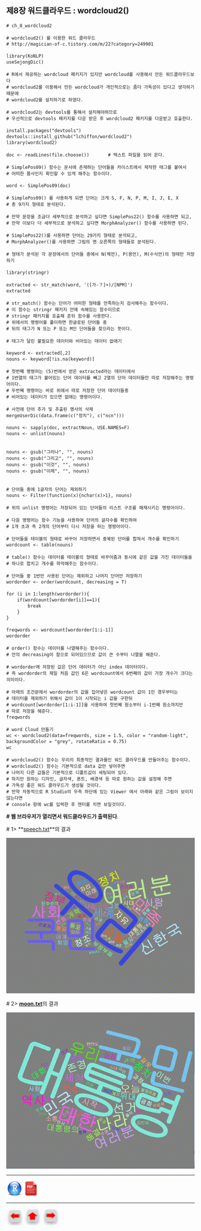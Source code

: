 ## 제8장 워드클라우드 : wordcloud2()

```{r}
# ch_8_wordcloud2

# wordcloud2() 를 이용한 워드 클라우드
# http://magician-of-c.tistory.com/m/22?category=249901

library(KoNLP)
useSejongDic()

# R에서 제공하는 wordcloud 패키지가 있지만 wordcloud를 사용해서 만든 워드클라우드보다 
# wordcloud2를 이용해서 만든 wordcloud가 개인적으로는 좀더 가독성이 있다고 생각하기 때문에 
# wordcloud2를 설치하기로 하였다. 

# wordcloud2는 devtools를 통해서 설치해야하므로 
# 우선적으로 devtools 패키지를 다운 받은 후 wordcloud2 패키지를 다운받고 호출한다.

install.packages("devtools")
devtools::install_github("lchiffon/wordcloud2")
library(wordcloud2)

doc <- readLines(file.choose())       # 텍스트 파일을 읽어 온다.

# SimplePos09() 함수는 문서에 존재하는 단어들을 카이스트에서 제작한 태그를 붙여서 
# 어떠한 품사인지 확인할 수 있게 해주는 함수이다.

word <- SimplePos09(doc)

# SimplePos09() 를 사용하게 되면 단어는 크게 S, F, N, P, M, I, J, E, X 
# 총 9가지 형태로 분석된다. 

# 만약 문장을 조금더 세부적으로 분석하고 싶다면 SimplePos22() 함수를 사용하면 되고, 
# 만약 이보다 더 세부적으로 분석하고 싶다면 MorphAnalyzer() 함수를 사용하면 된다.

# SimplePos22()를 사용하면 단어는 29가지 형태로 분석되고, 
# MorphAnalyzer()를 사용하면 그림의 맨 오른쪽의 형태들로 분석된다.

# 형태가 분석된 각 문장에서의 단어들 중에서 N(체언), P(용언), M(수식언)의 형태만 저장하기

library(stringr)

extracted <- str_match(word, '([가-？]+)/[NPM]')
extracted

# str_match() 함수는 단어가 어떠한 형태를 만족하는지 검사해주는 함수이다. 
# 이 함수는 stringr 패키지 안에 속해있는 함수이므로 
# stringr 패키지를 호출해 준뒤 함수를 사용한다.
# 위에서의 명령어를 풀이하면 한글로된 단어들 중 
# 뒤의 태그가 N 또는 P 또는 M인 단어들을 찾으라는 뜻이다.

# 태그가 달린 불필요한 데이터와 비어있는 데이터 없애기

keyword <- extracted[,2]
nouns <- keyword[!is.na(keyword)]

# 첫번째 명령어는 (5)번에서 얻은 extracted라는 데이터에서 
# 1번열의 태그가 붙어있는 단어 데이터를 빼고 2열의 단어 데이터들만 따로 저장해주는 명령어이다.
# 두번째 명령어는 바로 위에서 따로 저장한 단어 데이터들중 
# 비어있는 데이터가 있으면 없애는 명령어이다.

# 사전에 단어 추가 및 추출된 명사의 삭제
mergeUserDic(data.frame(c("정치"), c("ncn")))

nouns <- sapply(doc, extractNoun, USE.NAMES=F)
nouns <- unlist(nouns)


nouns <- gsub("그러나", "", nouns)
nouns <- gsub("그리고", "", nouns)
nouns <- gsub("이것", "", nouns)
nouns <- gsub("이제", "", nouns)


# 단어들 중에 1글자의 단어는 제외하기
nouns <- Filter(function(x){nchar(x)>1}, nouns)

# 위의 unlist 명령어는 저장되어 있는 단어들의 리스트 구조를 해재시키는 명령어이다.

# 다음 명령어는 함수 기능을 사용하여 단어의 글자수를 확인하여
# 1개 초과 즉 2개의 단어부터 다시 저장을 하는 명령어이다.

# 단어들을 테이블의 형태로 바꾸어 저장하면서 중복된 단어를 합쳐서 개수를 확인하기
wordcount <- table(nouns)

# table() 함수는 데이터를 테이블의 형태로 바꾸어줌과 동시에 같은 값을 가진 데이터들을 
# 하나로 합치고 개수를 파악해주는 함수이다.

# 단어들 중 1번만 사용된 단어는 제외하고 나머지 단어만 저장하기
wordorder <- order(wordcount, decreasing = T)

for (i in 1:length(wordorder)){
	if(wordcount[wordorder[i]]==1){
		break
	}
}

freqwords <- wordcount[wordorder[1:i-1]]
wordorder

# order() 함수는 데이터를 나열해주는 함수이다. 
# 안의 decreasing이 참으로 되어있으므로 값이 큰 수부터 나열을 해준다.

# wordorder에 저장된 값은 단어 데이터가 아닌 index 데이터이다. 
# 즉 wordorder의 제일 처음 값인 6은 wordcount에서 6번째의 값이 가장 개수가 크다는 의미이다.

# 아래의 조건문에서 wordorder의 값을 집어넣은 wordcount 값이 1인 경우부터는 
# 데이터를 제외하기 위해서 값이 1이 시작되는 i 값을 구한뒤 
# wordcount[wordorder[1:i-1]]을 사용하여 첫번째 원소부터 i-1번째 원소까지만 
# 따로 저장을 해준다.
freqwords

# word Cloud 만들기
wc <- wordcloud2(data=freqwords, size = 1.5, color = "random-light", backgroundColor = "grey", rotateRatio = 0.75)
wc

# wordcloud2() 함수는 우리의 최종적인 결과물인 워드 클라우드를 만들어주는 함수이다.
# wordcloud2() 함수는 기본적으로 data 값만 넣어주면 
# 나머지 다른 값들은 기본적으로 디폴트값이 세팅되어 있다.
# 하지만 원하는 디자인, 글자색, 폰트, 배경색 등 따로 원하는 값을 설정해 주면
# 가독성 좋은 워드 클라우드가 생성될 것이다.
# 만약 자동적으로 R Studio의 우측 하단에 있는 Viewer 에서 아래와 같은 그림이 보이지 않는다면 
# console 항에 wc를 입력한 후 엔터를 치면 보일것이다.
```





**# 웹 브라우저가 열리면서 워드클라우드가 출력된다**.

\# 1>  **[speech.txt](data/speech.txt)**의 결과

![img](images/COMF_180417092506b5f61a05.gif)



\# 2>  [**moon.txt**](data/moon.txt)의 결과

![img](images/COMF_180417092840b5f61a08.gif)



------

 [<img src="images/R.png" alt="R" style="zoom:80%;" />](source/ch_8_wordcloud2.R)  [<img src="images/pdf_image.png" alt="pdf_image" style="zoom:80%;" />](pdf/ch_8_wordcloud2.pdf) 

------

[<img src="images/l-arrow.png" alt="l-arrow" style="zoom:67%;" />](ch_8_Example_of_Wordcloud.html)    [<img src="images/home-arrow.png" alt="home-arrow" style="zoom:67%;" />](index.html)    [<img src="images/r-arrow.png" alt="r-arrow" style="zoom:67%;" />](ch_8_solution.html)


